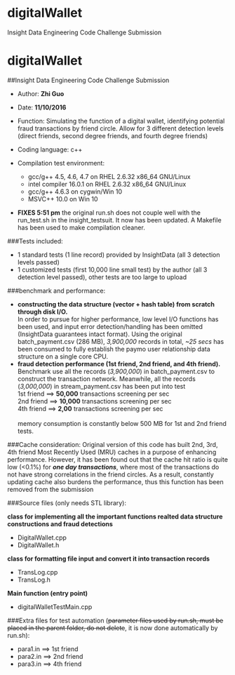 # digitalWallet
Insight Data Engineering Code Challenge Submission

# digitalWallet
##Insight Data Engineering Code Challenge Submission

- Author: <b>Zhi Guo</b> 
- Date:   <b>11/10/2016</b>
- Function:  Simulating the function of a digital wallet, identifying potential fraud transactions by friend circle. Allow for 3 different detection levels (direct friends, second degree friends, and fourth degree friends)
- Coding language: c++
- Compilation test environment:  
  - gcc/g++ 4.5, 4.6, 4.7 on RHEL 2.6.32 x86_64 GNU/Linux
  - intel compiler 16.0.1 on RHEL 2.6.32 x86_64 GNU/Linux
  - gcc/g++ 4.6.3 on cygwin/Win 10
  - MSVC++ 10.0 on Win 10

- <b>FIXES 5:51 pm</b> the original run.sh does not couple well with the run_test.sh in the insight_testsuit. It now has been updated. A Makefile has been used to make compilation cleaner.                                 

###Tests included:  
- 1 standard tests (1 line record) provided by InsightData (all 3 detection levels passed)
- 1 customized tests (first 10,000 line small test) by the author (all 3 detection level passed), other tests are too large to upload
                 
###benchmark and performance: 
- <b>constructing the data structure (vector + hash table) from scratch through disk I/O.</b> <br>
                In order to pursue for higher performance, low level I/O functions has been used, and input error detection/handling has been omitted (InsightData guarantees intact format). Using the original batch_payment.csv (286 MB), *3,900,000* records in total, *~25 secs* has been consumed to fully establish the paymo user relationship data structure on a single core CPU. 
- <b>fraud detection performance (1st friend, 2nd friend, and 4th friend).</b> <br>
  Benchmark use all the records (*3,900,000*) in batch_payment.csv to construct the transaction network. Meanwhile, all the records (*3,000,000*) in stream_payment.csv has been put into test<br>
                1st friend    ==>    <b>50,000</b> transactions screening per sec <br>
                2nd friend    ==>    <b>10,000</b> transactions screening per sec <br>
                4th friend    ==>     <b>2,00</b>  transactions screening per sec <br></br>
  memory consumption is constantly below 500 MB for 1st and 2nd friend tests.

###Cache consideration:
Original version of this code has built 2nd, 3rd, 4th friend Most Recently Used (MRU) caches in a purpose of enhancing performance. However, it has been found out that the cache hit ratio is quite low (<0.1%) for ***one day transactions***, where most of the transactions do not have strong correlations in the friend circles. As a result, constantly updating cache also burdens the performance, thus this function has been removed from the submission
                
###Source files (only needs STL library):

**class for implementing all the important functions realted data structure constructions and fraud detections**
- DigitalWallet.cpp 
- DigitalWallet.h 

**class for formatting file input and convert it into transaction records**    
- TransLog.cpp
- TransLog.h <br>

**Main function (entry point)**
- digitalWalletTestMain.cpp

###Extra files for test automation (~~parameter files used by run.sh, must be placed in the parent folder, do not delete~~, it is now done automatically by run.sh):
- para1.in  ==> 1st friend  
- para2.in  ==> 2nd friend
- para3.in  ==> 4th friend




                



